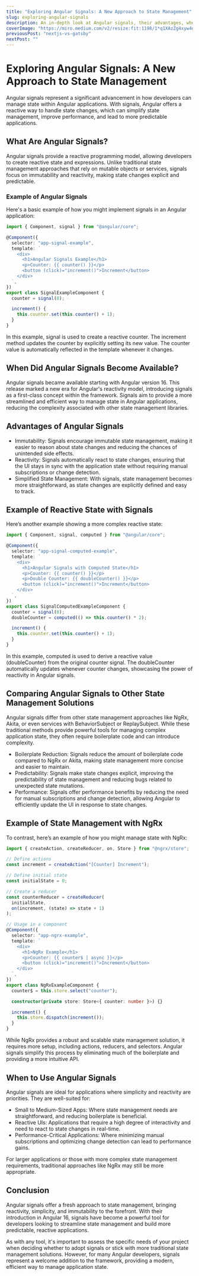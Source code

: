 ```yaml
---
title: "Exploring Angular Signals: A New Approach to State Management"
slug: exploring-angular-signals
description: An in-depth look at Angular signals, their advantages, when they became available, and how they differ from other state management solutions.
coverImage: "https://miro.medium.com/v2/resize:fit:1198/1*q1XAzZg4xyw4qVUDGHO06A.png"
previousPost: "nextjs-vs-gatsby"
nextPost: ""
---
```


# Exploring Angular Signals: A New Approach to State Management

Angular signals represent a significant advancement in how developers can manage state within Angular applications. With signals, Angular offers a reactive way to handle state changes, which can simplify state management, improve performance, and lead to more predictable applications.

## What Are Angular Signals?

Angular signals provide a reactive programming model, allowing developers to create reactive state and expressions. Unlike traditional state management approaches that rely on mutable objects or services, signals focus on immutability and reactivity, making state changes explicit and predictable.

### Example of Angular Signals

Here's a basic example of how you might implement signals in an Angular application:

```typescript
import { Component, signal } from "@angular/core";

@Component({
  selector: "app-signal-example",
  template: `
    <div>
      <h1>Angular Signals Example</h1>
      <p>Counter: {{ counter() }}</p>
      <button (click)="increment()">Increment</button>
    </div>
  `,
})
export class SignalExampleComponent {
  counter = signal(0);

  increment() {
    this.counter.set(this.counter() + 1);
  }
}
```

In this example, signal is used to create a reactive counter. The increment method updates the counter by explicitly setting its new value. The counter value is automatically reflected in the template whenever it changes.

## When Did Angular Signals Become Available?

Angular signals became available starting with Angular version 16. This release marked a new era for Angular's reactivity model, introducing signals as a first-class concept within the framework. Signals aim to provide a more streamlined and efficient way to manage state in Angular applications, reducing the complexity associated with other state management libraries.

## Advantages of Angular Signals

<ul>

<li>Immutability: Signals encourage immutable state management, making it easier to reason about state changes and reducing the chances of unintended side effects.</li>
<li>Reactivity: Signals automatically react to state changes, ensuring that the UI stays in sync with the application state without requiring manual subscriptions or change detection.</li>
<li>Simplified State Management: With signals, state management becomes more straightforward, as state changes are explicitly defined and easy to track.</li>
</ul>

## Example of Reactive State with Signals

Here’s another example showing a more complex reactive state:

```typescript
import { Component, signal, computed } from "@angular/core";

@Component({
  selector: "app-signal-computed-example",
  template: `
    <div>
      <h1>Angular Signals with Computed State</h1>
      <p>Counter: {{ counter() }}</p>
      <p>Double Counter: {{ doubleCounter() }}</p>
      <button (click)="increment()">Increment</button>
    </div>
  `,
})
export class SignalComputedExampleComponent {
  counter = signal(0);
  doubleCounter = computed(() => this.counter() * 2);

  increment() {
    this.counter.set(this.counter() + 1);
  }
}
```

In this example, computed is used to derive a reactive value (doubleCounter) from the original counter signal. The doubleCounter automatically updates whenever counter changes, showcasing the power of reactivity in Angular signals.

## Comparing Angular Signals to Other State Management Solutions

Angular signals differ from other state management approaches like NgRx, Akita, or even services with BehaviorSubject or ReplaySubject. While these traditional methods provide powerful tools for managing complex application state, they often require boilerplate code and can introduce complexity.

<ul>
<li>Boilerplate Reduction: Signals reduce the amount of boilerplate code compared to NgRx or Akita, making state management more concise and easier to maintain.</li>
<li>Predictability: Signals make state changes explicit, improving the predictability of state management and reducing bugs related to unexpected state mutations.</li>
<li>Performance: Signals offer performance benefits by reducing the need for manual subscriptions and change detection, allowing Angular to efficiently update the UI in response to state changes.</li>

</ul>

## Example of State Management with NgRx

To contrast, here’s an example of how you might manage state with NgRx:

```typescript
import { createAction, createReducer, on, Store } from "@ngrx/store";

// Define actions
const increment = createAction("[Counter] Increment");

// Define initial state
const initialState = 0;

// Create a reducer
const counterReducer = createReducer(
  initialState,
  on(increment, (state) => state + 1)
);

// Usage in a component
@Component({
  selector: "app-ngrx-example",
  template: `
    <div>
      <h1>NgRx Example</h1>
      <p>Counter: {{ counter$ | async }}</p>
      <button (click)="increment()">Increment</button>
    </div>
  `,
})
export class NgRxExampleComponent {
  counter$ = this.store.select("counter");

  constructor(private store: Store<{ counter: number }>) {}

  increment() {
    this.store.dispatch(increment());
  }
}
```

While NgRx provides a robust and scalable state management solution, it requires more setup, including actions, reducers, and selectors. Angular signals simplify this process by eliminating much of the boilerplate and providing a more intuitive API.

## When to Use Angular Signals

Angular signals are ideal for applications where simplicity and reactivity are priorities. They are well-suited for:

<ul>
<li>Small to Medium-Sized Apps: Where state management needs are straightforward, and reducing boilerplate is beneficial.</li>
<li>Reactive UIs: Applications that require a high degree of interactivity and need to react to state changes in real-time.</li>
<li>Performance-Critical Applications: Where minimizing manual subscriptions and optimizing change detection can lead to performance gains.</li>

</ul>

For larger applications or those with more complex state management requirements, traditional approaches like NgRx may still be more appropriate.

## Conclusion

Angular signals offer a fresh approach to state management, bringing reactivity, simplicity, and immutability to the forefront. With their introduction in Angular 16, signals have become a powerful tool for developers looking to streamline state management and build more predictable, reactive applications.

As with any tool, it's important to assess the specific needs of your project when deciding whether to adopt signals or stick with more traditional state management solutions. However, for many Angular developers, signals represent a welcome addition to the framework, providing a modern, efficient way to manage application state.
